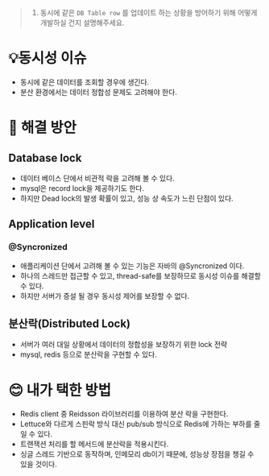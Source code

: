 > 1. 동시에 같은 `DB Table row`
 를 업데이트 하는 상황을 방어하기 위해 어떻게 개발하실 건지 설명해주세요.
 
# 💡동시성 이슈
- 동시에 같은 데이터를 조회할 경우에 생긴다.
- 분산 환경에서는 데이터 정합성 문제도 고려해야 한다.

# 🔖 해결 방안

## Database lock
- 데이터 베이스 단에서 비관적 락을 고려해 볼 수 있다.
- mysql은 record lock을 제공하기도 한다.
- 하지만 Dead lock의 발생 확률이 있고, 성능 상 속도가 느린 단점이 있다.

## Application level
  
### @Syncronized
- 애플리케이션 단에서 고려해 볼 수 있는 기능은 자바의 @Syncronized 이다.
- 하나의 스레드만 접근할 수 있고, thread-safe를 보장하므로 동시성 이슈를 해결할 수 있다.
- 하지만 서버가 증설 될 경우 동시성 제어를 보장할 수 없다.


## 분산락(Distributed Lock)
- 서버가 여러 대일 상황에서 데이터의 정합성을 보장하기 위한 lock 전략
- mysql, redis 등으로 분산락을 구현할 수 있다.


# 😊 내가 택한 방법
- Redis client 중 Reidsson 라이브러리를 이용하여 분산 락을 구현한다.
- Lettuce와 다르게 스핀락 방식 대신 pub/sub 방식으로 Redis에 가하는 부하를 줄일 수 있다.
- 트랜잭션 처리를 할 메서드에 분산락을 적용시킨다.
- 싱글 스레드 기반으로 동작하며, 인메모리 db이기 때문에, 성능상 장점을 챙길 수 있을 것이다.
